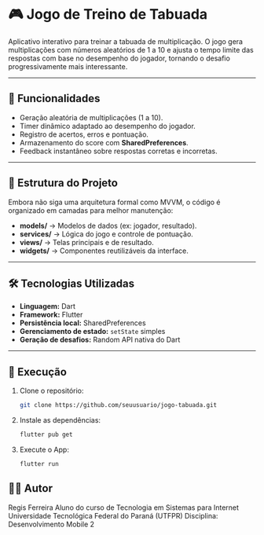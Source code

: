 # 🎮 Jogo de Treino de Tabuada

Aplicativo interativo para treinar a tabuada de multiplicação. O jogo gera multiplicações com números aleatórios de 1 a 10 e ajusta o tempo limite das respostas com base no desempenho do jogador, tornando o desafio progressivamente mais interessante.

---

## 📱 Funcionalidades

- Geração aleatória de multiplicações (1 a 10).  
- Timer dinâmico adaptado ao desempenho do jogador.  
- Registro de acertos, erros e pontuação.  
- Armazenamento do score com **SharedPreferences**.  
- Feedback instantâneo sobre respostas corretas e incorretas.  

---

## 🧩 Estrutura do Projeto

Embora não siga uma arquitetura formal como MVVM, o código é organizado em camadas para melhor manutenção:

- **models/** → Modelos de dados (ex: jogador, resultado).  
- **services/** → Lógica do jogo e controle de pontuação.  
- **views/** → Telas principais e de resultado.  
- **widgets/** → Componentes reutilizáveis da interface.  

---

## 🛠️ Tecnologias Utilizadas

- **Linguagem:** Dart  
- **Framework:** Flutter  
- **Persistência local:** SharedPreferences  
- **Gerenciamento de estado:** `setState` simples  
- **Geração de desafios:** Random API nativa do Dart  

---

## 🚀 Execução

1. Clone o repositório:
   ```bash
   git clone https://github.com/seuusuario/jogo-tabuada.git
2. Instale as dependências:
   ```bash
   flutter pub get
3. Execute o App:
   ```bash
   flutter run

## 👨‍💻 Autor

Regis Ferreira
Aluno do curso de Tecnologia em Sistemas para Internet
Universidade Tecnológica Federal do Paraná (UTFPR)
Disciplina: Desenvolvimento Mobile 2
